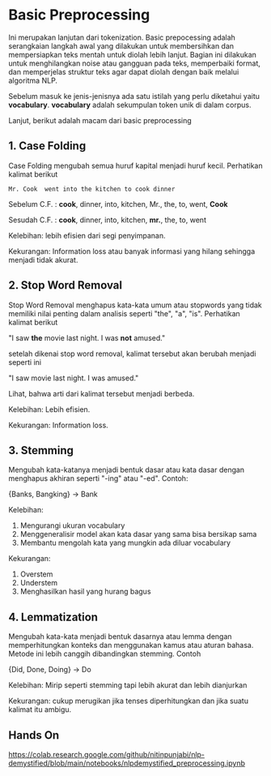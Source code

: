 # Basic Preprocessing

Ini merupakan lanjutan dari tokenization. Basic prepocessing adalah serangkaian langkah awal yang dilakukan untuk membersihkan dan mempersiapkan teks mentah untuk diolah lebih lanjut. Bagian ini dilakukan untuk menghilangkan noise atau gangguan pada teks, memperbaiki format, dan memperjelas struktur teks agar dapat diolah dengan baik melalui algoritma NLP.

Sebelum masuk ke jenis-jenisnya ada satu istilah yang perlu diketahui yaitu **vocabulary**. **vocabulary** adalah sekumpulan token unik di dalam corpus.

Lanjut, berikut adalah macam dari basic preprocessing

## 1.  Case Folding
Case Folding mengubah semua huruf kapital menjadi huruf kecil. Perhatikan kalimat berikut

```
Mr. Cook  went into the kitchen to cook dinner
```

Sebelum C.F. : **cook**, dinner, into, kitchen, Mr., the, to, went, **Cook**

Sesudah C.F. : **cook**, dinner, into, kitchen, **mr.**, the, to, went

Kelebihan: lebih efisien dari segi penyimpanan.

Kekurangan: Information loss atau banyak informasi yang hilang sehingga menjadi tidak akurat.

## 2. Stop Word Removal
Stop Word Removal menghapus kata-kata umum atau stopwords yang tidak memiliki  nilai penting dalam analisis seperti "the", "a", "is". Perhatikan kalimat berikut

"I saw **the** movie last night. I was **not** amused."

setelah dikenai stop word removal, kalimat tersebut akan berubah menjadi seperti ini

"I saw movie last night. I was amused."

Lihat, bahwa arti dari kalimat tersebut menjadi berbeda.

Kelebihan: Lebih efisien.

Kekurangan: Information loss.

## 3. Stemming
Mengubah kata-katanya menjadi bentuk dasar atau kata dasar dengan menghapus akhiran seperti "-ing" atau "-ed". Contoh:

{Banks, Bangking} -> Bank

Kelebihan:

1. Mengurangi ukuran vocabulary
2. Menggeneralisir model akan kata dasar yang sama bisa bersikap sama
3. Membantu mengolah kata yang mungkin ada diluar vocabulary

Kekurangan: 
1. Overstem
2. Understem
3. Menghasilkan hasil yang hurang bagus

## 4. Lemmatization
Mengubah kata-kata menjadi bentuk dasarnya atau lemma dengan memperhitungkan konteks dan menggunakan kamus atau aturan bahasa. Metode ini lebih canggih dibandingkan stemming. Contoh

{Did, Done, Doing} -> Do

Kelebihan:
Mirip seperti stemming tapi lebih akurat dan lebih dianjurkan

Kekurangan: cukup merugikan jika tenses diperhitungkan dan jika suatu kalimat itu ambigu.

## Hands On
https://colab.research.google.com/github/nitinpunjabi/nlp-demystified/blob/main/notebooks/nlpdemystified_preprocessing.ipynb

